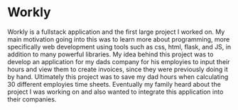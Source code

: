 # Workly

Workly is a fullstack application and the first large project I worked on. My main motivation going into this was to learn more about programming, more specifically web development using tools such as css, html, flask, and JS, in addition to many powerful libraries. My idea behind this project was to develop an application for my dads company for his employies to input their hours and view them to create invoices, since they were previously doing it by hand. Ultimately this project was to save my dad hours when calculating 30 different employies time sheets. Eventually my family heard about the project I was working on and also wanted to integrate this application into their companies.
